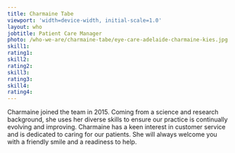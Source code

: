 ```yaml
---
title: Charmaine Tabe
viewport: 'width=device-width, initial-scale=1.0'
layout: who
jobtitle: Patient Care Manager
photo: /who-we-are/charmaine-tabe/eye-care-adelaide-charmaine-kies.jpg
skill1: 
rating1: 
skill2: 
rating2: 
skill3: 
rating3: 
skill4: 
rating4: 
---
```


Charmaine joined the team in 2015. Coming from a science and research background, she uses her diverse skills to ensure our practice is continually evolving and improving. Charmaine has a keen interest in customer service and is dedicated to caring for our patients. She will always welcome you with a friendly smile and a readiness to help.
